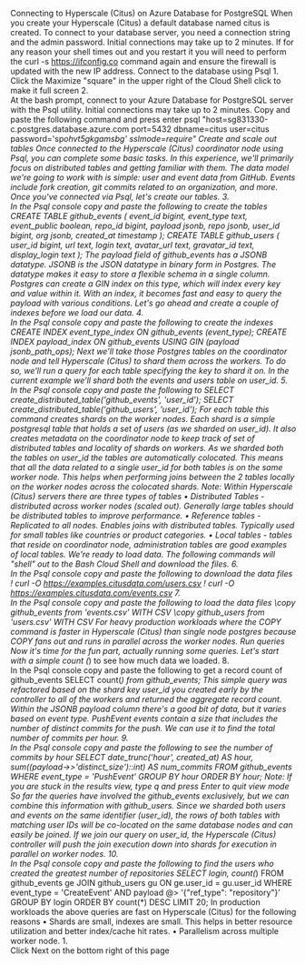 Connecting to Hyperscale (Citus) on Azure Database for PostgreSQL
When you create your Hyperscale (Citus) a default database named citus is created. To connect to your database server, you need a connection string and the admin password. Initial connections may take up to 2 minutes. If for any reason your shell times out and you restart it you will need to perform the curl -s https://ifconfig.co command again and ensure the firewall is updated with the new IP address.
Connect to the database using Psql
1.	 
Click the Maximize "square" in the upper right of the Cloud Shell click to make it full screen
2.	 
At the bash prompt, connect to your Azure Database for PostgreSQL server with the Psql utility. Initial connections may take up to 2 minutes. Copy and paste the following command and press enter
psql "host=sg831330-c.postgres.database.azure.com port=5432 dbname=citus user=citus password='sp*ohvt5gkgamsbg' sslmode=require" 
Create and scale out tables
Once connected to the Hyperscale (Citus) coordinator node using Psql, you can complete some basic tasks.
In this experience, we'll primarily focus on distributed tables and getting familiar with them. The data model we're going to work with is simple: user and event data from GitHub. Events include fork creation, git commits related to an organization, and more.
Once you've connected via Psql, let's create our tables.
3.	 
In the Psql console copy and paste the following to create the tables
CREATE TABLE github_events ( event_id bigint, event_type text, event_public boolean, repo_id bigint, payload jsonb, repo jsonb, user_id bigint, org jsonb, created_at timestamp ); CREATE TABLE github_users ( user_id bigint, url text, login text, avatar_url text, gravatar_id text, display_login text ); 
The payload field of github_events has a JSONB datatype. JSONB is the JSON datatype in binary form in Postgres. The datatype makes it easy to store a flexible schema in a single column. Postgres can create a GIN index on this type, which will index every key and value within it. With an index, it becomes fast and easy to query the payload with various conditions. Let's go ahead and create a couple of indexes before we load our data. 
4.	 
In the Psql console copy and paste the following to create the indexes
CREATE INDEX event_type_index ON github_events (event_type); CREATE INDEX payload_index ON github_events USING GIN (payload jsonb_path_ops); 
Next we’ll take those Postgres tables on the coordinator node and tell Hyperscale (Citus) to shard them across the workers. To do so, we’ll run a query for each table specifying the key to shard it on. In the current example we’ll shard both the events and users table on user_id.
5.	 
In the Psql console copy and paste the following to
SELECT create_distributed_table('github_events', 'user_id'); SELECT create_distributed_table('github_users', 'user_id'); 
For each table this command creates shards on the worker nodes. Each shard is a simple postgresql table that holds a set of users (as we sharded on user_id). It also creates metadata on the coordinator node to keep track of set of distributed tables and locality of shards on workers. As we sharded both the tables on user_id the tables are automatically colocated. This means that all the data related to a single user_id for both tables is on the same worker node. This helps when performing joins between the 2 tables locally on the worker nodes across the colocated shards.
Note: Within Hyperscale (Citus) servers there are three types of tables
•	Distributed Tables - distributed across worker nodes (scaled out). Generally large tables should be distributed tables to improve performance.
•	Reference tables - Replicated to all nodes. Enables joins with distributed tables. Typically used for small tables like countries or product categories.
•	Local tables - tables that reside on coordinator node, administration tables are good examples of local tables.
We're ready to load data. The following commands will "shell" out to the Bash Cloud Shell and download the files.
6.	 
In the Psql console copy and paste the following to download the data files
\! curl -O https://examples.citusdata.com/users.csv \! curl -O https://examples.citusdata.com/events.csv 
7.	 
In the Psql console copy and paste the following to load the data files
\copy github_events from 'events.csv' WITH CSV \copy github_users from 'users.csv' WITH CSV 
For heavy production workloads where the COPY command is faster in Hyperscale (Citus) than single node postgres because COPY fans out and runs in parallel across the worker nodes.
Run queries
Now it's time for the fun part, actually running some queries. Let's start with a simple count (*) to see how much data we loaded.
8.	 
In the Psql console copy and paste the following to get a record count of github_events
SELECT count(*) from github_events; 
This simple query was refactored based on the shard key user_id you created early by the controller to all of the workers and returned the aggregate record count. 
Within the JSONB payload column there's a good bit of data, but it varies based on event type. PushEvent events contain a size that includes the number of distinct commits for the push. We can use it to find the total number of commits per hour.
9.	 
In the Psql console copy and paste the following to see the number of commits by hour
SELECT date_trunc('hour', created_at) AS hour, sum((payload->>'distinct_size')::int) AS num_commits FROM github_events WHERE event_type = 'PushEvent' GROUP BY hour ORDER BY hour; 
Note: If you are stuck in the results view, type q and press Enter to quit view mode
So far the queries have involved the github_events exclusively, but we can combine this information with github_users. Since we sharded both users and events on the same identifier (user_id), the rows of both tables with matching user IDs will be co-located on the same database nodes and can easily be joined. If we join our query on user_id, the Hyperscale (Citus) controller will push the join execution down into shards for execution in parallel on worker nodes.
10.	 
In the Psql console copy and paste the following to find the users who created the greatest number of repositories
SELECT login, count(*) FROM github_events ge JOIN github_users gu ON ge.user_id = gu.user_id WHERE event_type = 'CreateEvent' AND payload @> '{"ref_type": "repository"}' GROUP BY login ORDER BY count(*) DESC LIMIT 20; 
In production workloads the above queries are fast on Hyperscale (Citus) for the following reasons
•	Shards are small, indexes are small. This helps in better resource utilization and better index/cache hit rates.
•	Parallelism across multiple worker node.
1.	 
Click Next on the bottom right of this page
